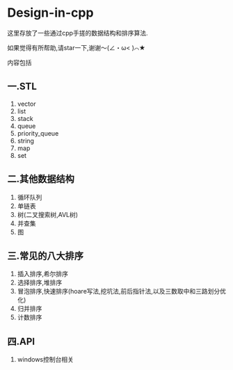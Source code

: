# Design-in-cpp

这里存放了一些通过cpp手搓的数据结构和排序算法.

如果觉得有所帮助,请star一下,谢谢～(∠・ω< )⌒★

内容包括

## 一.STL

1. vector
2. list
3. stack
4. queue
5. priority\_queue
6. string
7. map
8. set

## 二.其他数据结构

1. 循环队列
2. 单链表
3. 树(二叉搜索树,AVL树)
4. 并查集
5. 图

## 三.常见的八大排序

1. 插入排序,希尔排序
2. 选择排序,堆排序
3. 冒泡排序,快速排序(hoare写法,挖坑法,前后指针法,以及三数取中和三路划分优化)
4. 归并排序
5. 计数排序

## 四.API

1. windows控制台相关
